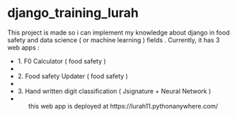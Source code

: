 # django_training_lurah
This project is made so i can implement my knowledge about django in food safety  and data science ( or machine learning ) fields . Currently, it has 3 web apps : 
<ul>
<li>1. F0 Calculator ( food safety )<li>
<li>2. Food safety Updater ( food safety )<li>
<li>3. Hand written digit classification ( Jsignature +  Neural Network )<li>
<ul> 
this web app is deployed at https://lurah11.pythonanywhere.com/
